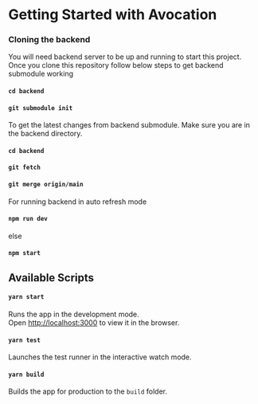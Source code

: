 # Getting Started with Avocation

### Cloning the backend 
You will need backend server to be up and running to start this project. Once you clone this repository follow below steps to get backend submodule working 

#### `cd backend`
#### `git submodule init`
     
To get the latest changes from backend submodule. Make sure you are in the backend directory.
#### `cd backend`
#### `git fetch`
#### `git merge origin/main`

For running backend in auto refresh mode
#### `npm run dev`
else 
#### `npm start`


## Available Scripts
#### `yarn start`

Runs the app in the development mode.\
Open [http://localhost:3000](http://localhost:3000) to view it in the browser.

#### `yarn test`

Launches the test runner in the interactive watch mode.

#### `yarn build`

Builds the app for production to the `build` folder.


